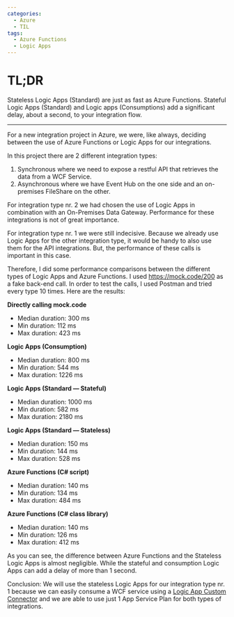 ```yaml
---
categories:
  - Azure
  - TIL
tags:
  - Azure Functions
  - Logic Apps
---
```


# TL;DR
Stateless Logic Apps (Standard) are just as fast as Azure Functions. Stateful Logic Apps (Standard) and Logic apps (Consumptions) add a significant delay, about a second, to your integration flow.

---

For a new integration project in Azure, we were, like always, deciding between the use of Azure Functions or Logic Apps for our integrations.

In this project there are 2 different integration types:

1. Synchronous where we need to expose a restful API that retrieves the data from a WCF Service.
1. Asynchronous where we have Event Hub on the one side and an on-premises FileShare on the other.

For integration type nr. 2 we had chosen the use of Logic Apps in combination with an On-Premises Data Gateway. Performance for these integrations is not of great importance.

For integration type nr. 1 we were still indecisive. Because we already use Logic Apps for the other integration type, it would be handy to also use them for the API integrations. But, the performance of these calls is important in this case.

Therefore, I did some performance comparisons between the different types of Logic Apps and Azure Functions. I used https://mock.code/200 as a fake back-end call. In order to test the calls, I used Postman and tried every type 10 times. Here are the results:

**Directly calling mock.code**

- Median duration: 300 ms
- Min duration: 112 ms
- Max duration: 423 ms

**Logic Apps (Consumption)**

- Median duration: 800 ms
- Min duration: 544 ms
- Max duration: 1226 ms

**Logic Apps (Standard — Stateful)**

- Median duration: 1000 ms
- Min duration: 582 ms
- Max duration: 2180 ms

**Logic Apps (Standard — Stateless)**

- Median duration: 150 ms
- Min duration: 144 ms
- Max duration: 528 ms

**Azure Functions (C# script)**

- Median duration: 140 ms
- Min duration: 134 ms
- Max duration: 484 ms

**Azure Functions (C# class library)**

- Median duration: 140 ms
- Min duration: 126 ms
- Max duration: 412 ms

As you can see, the difference between Azure Functions and the Stateless Logic Apps is almost negligible. While the stateful and consumption Logic Apps can add a delay of more than 1 second.

Conclusion: We will use the stateless Logic Apps for our integration type nr. 1 because we can easily consume a WCF service using a [Logic App Custom Connector](https://docs.microsoft.com/en-us/connectors/custom-connectors/create-register-logic-apps-soap-connector) and we are able to use just 1 App Service Plan for both types of integrations.